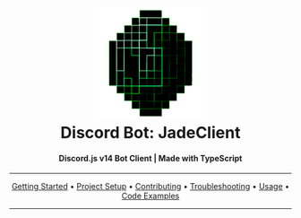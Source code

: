 <h1 align="center">
  <br>
    <a href="https://github.com/justCallMejade/djs-jade2.0">
      <img src="./md/Images/JadeClient Banner.png" alt="Jade Client" width="200" height="200">
    </a>
  <br>Discord Bot: JadeClient<br>
</h1>

<h4 align="center">Discord.js v14 Bot Client | Made with TypeScript</h4>

---

<p align="center">
  <a href="./md/GettingStarted/README.md">Getting Started</a> •
  <a href="">Project Setup</a> •
  <a href="">Contributing</a> •
  <a href="">Troubleshooting</a> •
  <a href="">Usage</a> •
  <a href="">Code Examples</a>
</p>

---
